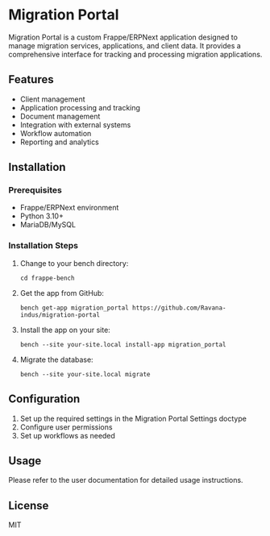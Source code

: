# Migration Portal

Migration Portal is a custom Frappe/ERPNext application designed to manage migration services, applications, and client data. It provides a comprehensive interface for tracking and processing migration applications.

## Features

- Client management
- Application processing and tracking
- Document management
- Integration with external systems
- Workflow automation
- Reporting and analytics

## Installation

### Prerequisites

- Frappe/ERPNext environment
- Python 3.10+
- MariaDB/MySQL

### Installation Steps

1. Change to your bench directory:
   ```
   cd frappe-bench
   ```

2. Get the app from GitHub:
   ```
   bench get-app migration_portal https://github.com/Ravana-indus/migration-portal
   ```

3. Install the app on your site:
   ```
   bench --site your-site.local install-app migration_portal
   ```

4. Migrate the database:
   ```
   bench --site your-site.local migrate
   ```

## Configuration

1. Set up the required settings in the Migration Portal Settings doctype
2. Configure user permissions
3. Set up workflows as needed

## Usage

Please refer to the user documentation for detailed usage instructions.

## License

MIT
